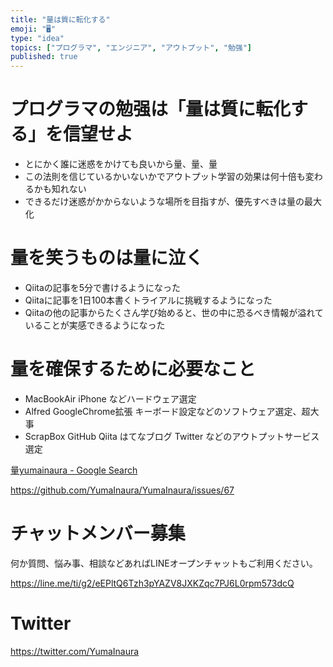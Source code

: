 ```yaml
---
title: "量は質に転化する"
emoji: "🖥"
type: "idea"
topics: ["プログラマ", "エンジニア", "アウトプット", "勉强"]
published: true
---
```


# プログラマの勉强は「量は質に転化する」を信望せよ

- とにかく誰に迷惑をかけても良いから量、量、量
- この法則を信じているかいないかでアウトプット学習の効果は何十倍も変わるかも知れない
- できるだけ迷惑がかからないような場所を目指すが、優先すべきは量の最大化

# 量を笑うものは量に泣く

- Qiitaの記事を5分で書けるようになった
- Qiitaに記事を1日100本書くトライアルに挑戦するようになった
- Qiitaの他の記事からたくさん学び始めると、世の中に恐るべき情報が溢れていることが実感できるようになった

# 量を確保するために必要なこと

- MacBookAir iPhone などハードウェア選定
- Alfred GoogleChrome拡張 キーボード設定などのソフトウェア選定、超大事
- ScrapBox GitHub Qiita はてなブログ Twitter などのアウトプットサービス選定

[量yumainaura - Google Search](https://www.google.com/search?q=%E9%87%8Fyumainaura&oq=%E9%87%8Fyumainaura&aqs=chrome..69i57.2174j0j7&sourceid=chrome&ie=UTF-8)

https://github.com/YumaInaura/YumaInaura/issues/67








<!-- Update From Qiita API -->

# チャットメンバー募集


何か質問、悩み事、相談などあればLINEオープンチャットもご利用ください。

https://line.me/ti/g2/eEPltQ6Tzh3pYAZV8JXKZqc7PJ6L0rpm573dcQ





# Twitter


https://twitter.com/YumaInaura


<!-- Update From Qiita API -->


